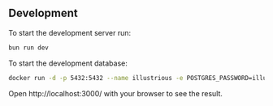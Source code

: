 ## Development
To start the development server run:
```bash
bun run dev
```

To start the development database:
```bash
docker run -d -p 5432:5432 --name illustrious -e POSTGRES_PASSWORD=illustrious postgres
```

Open http://localhost:3000/ with your browser to see the result.
